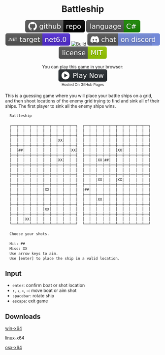<h1 align="center">
	Battleship
</h1>

<p align="center">
	<a href="https://github.com/dotnet/dotnet-console-games" alt="GitHub repo"><img alt="flat" src="../../.github/resources/github-repo-black.svg"></a>
	<a href="https://docs.microsoft.com/en-us/dotnet/csharp/" alt="GitHub repo"><img alt="Language C#" src="../../.github/resources/language-csharp.svg"></a>
	<a href="https://dotnet.microsoft.com/download"><img src="../../.github/resources/dotnet-badge.svg" title="Target Framework" alt="Target Framework"></a>
	<a href="https://github.com/dotnet/dotnet-console-games/actions"><img src="https://github.com/dotnet/dotnet-console-games/workflows/Battleship%20Build/badge.svg" title="Goto Build" alt="Build"></a>
	<a href="https://discord.gg/4XbQbwF" alt="Discord"><img src="../../.github/resources/discord-badge.svg" title="Go To Discord Server" alt="Discord"/></a>
	<a href="../../LICENSE" alt="license"><img src="../../.github/resources/license-MIT-green.svg" /></a>
</p>

<p align="center">
	You can play this game in your browser:
	<br />
	<a href="https://zacharypatten.github.io/dotnet-console-games/Battleship" alt="Play Now">
		<sub><img height="40"src="../../.github/resources/play-badge.svg" title="Play Now" alt="Play Now"/></sub>
	</a>
	<br />
	<sup>Hosted On GitHub Pages</sup>
</p>

This is a guessing game where you will place your battle ships on a grid, and then shoot locations of the enemy grid trying to find and sink all of their ships. The first player to sink all the enemy ships wins.

```
  Battleship

  ┌──┬──┬──┬──┬──┬──┬──┬──┬──┬──┐  ┌──┬──┬──┬──┬──┬──┬──┬──┬──┬──┐
  │  │  │  │  │  │  │  │  │  │  │  │  │  │  │  │  │  │  │  │  │  │
  ├──┼──┼──┼──┼──┼──┼──┼──┼──┼──┤  ├──┼──┼──┼──┼──┼──┼──┼──┼──┼──┤
  │  │  │  │  │  │  │  │XX│  │  │  │  │  │  │  │  │  │  │  │  │  │
  ├──┼──┼──┼──┼──┼──┼──┼──┼──┼──┤  ├──┼──┼──┼──┼──┼──┼──┼──┼──┼──┤
  │  │##│  │  │  │  │  │  │  │XX│  │  │  │  │  │  │XX│  │  │  │  │
  ├──┼──┼──┼──┼──┼──┼──┼──┼──┼──┤  ├──┼──┼──┼──┼──┼──┼──┼──┼──┼──┤
  │  │  │  │  │  │  │  │XX│  │  │  │  │  │XX│##│  │  │  │  │  │  │
  ├──┼──┼──┼──┼──┼──┼──┼──┼──┼──┤  ├──┼──┼──┼──┼──┼──┼──┼──┼──┼──┤
  │  │  │  │  │  │  │  │  │  │  │  │  │  │  │  │  │  │  │  │  │  │
  ├──┼──┼──┼──┼──┼──┼──┼──┼──┼──┤  ├──┼──┼──┼──┼──┼──┼──┼──┼──┼──┤
  │  │  │  │  │  │  │  │  │  │  │  │  │  │XX│  │  │XX│  │  │  │  │
  ├──┼──┼──┼──┼──┼──┼──┼──┼──┼──┤  ├──┼──┼──┼──┼──┼──┼──┼──┼──┼──┤
  │  │  │  │  │  │XX│  │  │  │  │  │##│  │  │  │  │  │  │  │  │  │
  ├──┼──┼──┼──┼──┼──┼──┼──┼──┼──┤  ├──┼──┼──┼──┼──┼──┼──┼──┼──┼──┤
  │  │  │  │  │  │  │  │  │  │  │  │  │  │XX│  │  │  │  │  │  │  │
  ├──┼──┼──┼──┼──┼──┼──┼──┼──┼──┤  ├──┼──┼──┼──┼──┼──┼──┼──┼──┼──┤
  │  │  │  │  │  │XX│  │  │  │  │  │  │  │  │  │  │  │  │  │  │  │
  ├──┼──┼──┼──┼──┼──┼──┼──┼──┼──┤  ├──┼──┼──┼──┼──┼──┼──┼──┼──┼──┤
  │  │  │XX│  │  │  │  │  │  │  │  │  │  │  │  │  │  │  │  │  │  │
  └──┴──┴──┴──┴──┴──┴──┴──┴──┴──┘  └──┴──┴──┴──┴──┴──┴──┴──┴──┴──┘

  Choose your shots.

  Hit: ##
  Miss: XX
  Use arrow keys to aim.
  Use [enter] to place the ship in a valid location.
```

## Input

- `enter`: confirm boat or shot location
- `↑`, `↓`, `←`, `→`: move boat or aim shot
- `spacebar`: rotate ship
- `escape`: exit game

## Downloads

[win-x64](https://github.com/dotnet/dotnet-console-games/raw/binaries/win-x64/Battleship.exe)

[linux-x64](https://github.com/dotnet/dotnet-console-games/raw/binaries/linux-x64/Battleship)

[osx-x64](https://github.com/dotnet/dotnet-console-games/raw/binaries/osx-x64/Battleship)
